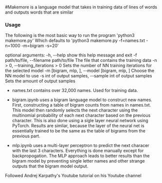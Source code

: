 #Makemore is a language model that takes in training data of lines of words and outputs words that are similar

### Usage
The following is the most basic way to run the program 
'python3 makemore.py'
Which defaults to 
'python3 makemore.py -f=names.txt -n=1000 -m=bigram -s=20'

optional arguments:
  -h, --help            show this help message and exit
  -f path/to/file, --filename path/to/file
                        The file that contains the training data
  -n > 0, --training_iterations > 0
                        Sets the number of NN training iterations for the selected model
  -m [bigram, mlp, ], --model [bigram, mlp, ]
                        Choose the NN model to use
  -s int of output samples, --sample int of output samples
                        Sets the amount of output samples

- names.txt contains over 32,000 names. Used for training data.  

- bigram.ipynb uses a bigram language model to construct new names. First, constructing a table of bigram counts from names in names.txt. This model then randomly selects the next character using the multinomial probability of each next character based on the previous character. This is also done using a sigle layer neural network using PyTorch. Results are simliar, because the layer of the neural net is essentially trained to be the same as the table of bigrams from the previous part.

- mlp.ipynb uses a multi-layer perceptron to predict the next characer with the last 3 characters. Everything is done manually except for backpropogation. The MLP approach leads to better results than the bigram model by preventing single letter names and other strange outputs that the bigram model output.  


Followed Andrej Karpathy's Youtube tutorial on his Youtube channel
